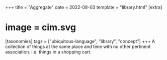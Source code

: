 +++
title = "Aggregate"
date = 2022-08-03
template = "library.html"
[extra]
#  image = cim.svg
[taxonomies]
   tags = ["ubiquitous-language", "library", "concept"]
+++
 A collection of things at the same place and time with no other pertinent association. i.e. things in a shopping cart.